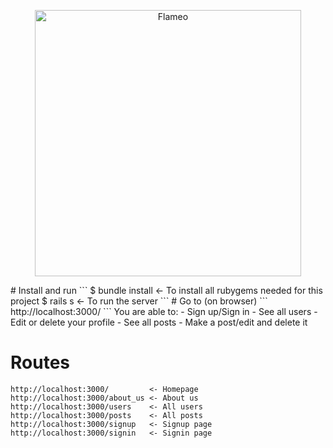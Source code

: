 <p align="center">
    <img alt="Flameo" src="http://i.cubeupload.com/28P51s.png" width="426">
</p>
# Install and run
```
$ bundle install   <- To install all rubygems needed for this project
$ rails s          <- To run the server
```
# Go to (on browser)
```
http://localhost:3000/
```
You are able to:
- Sign up/Sign in
- See all users
- Edit or delete your profile
- See all posts
- Make a post/edit and delete it

# Routes
```
http://localhost:3000/         <- Homepage
http://localhost:3000/about_us <- About us
http://localhost:3000/users    <- All users
http://localhost:3000/posts    <- All posts
http://localhost:3000/signup   <- Signup page
http://localhost:3000/signin   <- Signin page
```
